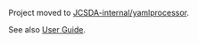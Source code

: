 Project moved to [JCSDA-internal/yamlprocessor](https://github.com/JCSDA-internal/yamlprocessor).

See also [User Guide](https://JCSDA-internal.github.io/yamlprocessor).
